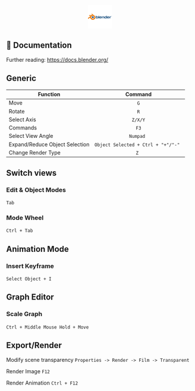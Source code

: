 <div align="center">
  <a href="https://www.blender.org/"><img src="https://github.com/devicons/devicon/blob/master/icons/blender/blender-original-wordmark.svg" title="Blender" alt="Blender" width="64" height="64"></a>
</div>

## :book: Documentation

Further reading: https://docs.blender.org/

## Generic

| Function                       |               Command               |
| ------------------------------ | :---------------------------------: |
| Move                           |                 `G`                 |
| Rotate                         |                 `R`                 |
| Select Axis                    |               `Z/X/Y`               |
| Commands                       |                `F3`                 |
| Select View Angle              |              `Numpad `              |
| Expand/Reduce Object Selection | `Object Selected + Ctrl + "+"/"-" ` |
| Change Render Type             |                `Z `                 |

## Switch views

### Edit & Object Modes

```
Tab
```

### Mode Wheel

```
Ctrl + Tab
```

## Animation Mode

### Insert Keyframe

```
Select Object + I
```

## Graph Editor

### Scale Graph

```
Ctrl + Middle Mouse Hold + Move
```

## Export/Render

Modify scene transparency `Properties -> Render -> Film -> Transparent`

Render Image `F12`

Render Animation `Ctrl + F12`
